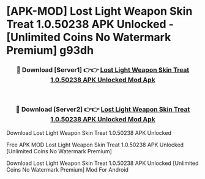 # [APK-MOD] Lost Light  Weapon Skin Treat 1.0.50238 APK Unlocked - [Unlimited Coins No Watermark Premium] g93dh



<div align="center">
<h3>🔴 Download [Server1] 👉👉 <a href="https://momento.my/?title=Lost_Light__Weapon_Skin_Treat_1.0.50238_APK_Unlocked">Lost Light  Weapon Skin Treat 1.0.50238 APK Unlocked Mod Apk</a></h3><br>

<h3>🔴 Download [Server2] 👉👉 <a href="https://momento.my/?title=Lost_Light__Weapon_Skin_Treat_1.0.50238_APK_Unlocked">Lost Light  Weapon Skin Treat 1.0.50238 APK Unlocked Mod Apk</a></h3>
</div>



Download Lost Light  Weapon Skin Treat 1.0.50238 APK Unlocked 

Free APK MOD Lost Light  Weapon Skin Treat 1.0.50238 APK Unlocked [Unlimited Coins No Watermark Premium]

Download Lost Light  Weapon Skin Treat 1.0.50238 APK Unlocked [Unlimited Coins No Watermark Premium] Mod For Android
